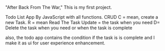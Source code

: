 "After Back From The War," This is my first project.

Todo List App By JavaScript with all functions.
CRUD
C = mean, create a new Task. 
R = mean Read The Task 
Update =  the task when you need
D= Delete the task when you need or when the task is complete 

also, the todo app contains the condition if the task is is complete and I make it as ui for user experience enhancement.

